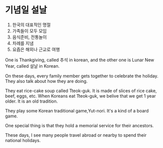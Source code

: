 # 기념일 설날
1. 한국의 대표적인 명절
2. 가족들이 모두 모임
3. 음식준비, 전통놀이
4. 차례를 지냄
5. 요즘은 해외나 근교로 여행

One is Thankgiving, called 추석 in korean, and the other one is Lunar New Year, called 설날 in Korean.

On these days, every family member gets together to celebrate the holiday.
They also talk about how they are doing.

They eat rice-cake soup called Tteok-guk. It is made of slices of rice cake, beef, eggs, etc.
When Koreans eat Tteok-guk, we belive that we get 1 year older.
It is an old tradition.

They play some Korean traditional game,Yut-nori. It's a kind of a board game.

One special thing is that they hold a memorial service for their ancestors.

These days, I see many people travel abroad or nearby to spend their national holidays.

[참조 링크]: https://m.blog.naver.com/siwonschoollab/221783167754
